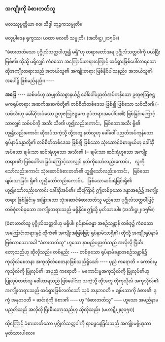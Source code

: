 ### အကျိုးကို ခံစားတတ်သူ

ဖလဿုပ္ပတ္တိယာ ဧဝ၊ သိဒ္ဓါ ဘုဉ္ဇကသမ္မုတိ။

ဖလုပ္ပါဒေန ရုက္ခဿ၊ ယထာ ဖလတိ သမ္မုတိ။ (အဘိ၊ဋ္ဌ၊၂၊၁၅၆။)

“ခံစားတတ်သော ပုဂ္ဂိုလ်သတ္တဝါဟူ၍ မရှိ”ဟု တရားတော်အရ ပုဂ္ဂိုလ်သတ္တဝါကို ပယ်ပြီးဖြစ်၏၊ ထိုသို့ မရှိလျှင် ကံစသော အကြောင်းတရားကြောင့် ထင်ရှားဖြစ်ပေါ်လာရသော ထိုအကျိုးတရားသည် အဘယ်သူ၏ အကျိုးတရား ဖြစ်နိုင်ပါသနည်း၊ အဘယ်သူ၏ အပေါ်၌ ဖြစ်မည်နည်း၊ ----

**အဖြေ** ---- သစ်ပင်ဟု သမ္မုတိသစ္စာနယ်၌ ခေါ်ဝေါ်ပညတ်အပ်ကုန်သော ဥတုဇဩဇဋ္ဌမကရုပ်တရား အဆက်အဆက်တို့၏ တစ်စိတ်တစ်ဒေသ ဖြစ်၍ ဖြစ်သော သစ်သီး၏ (= သစ်သီးဟု ခေါ်ဆိုအပ်သော ဥတုဇဩဇဋ္ဌမက ရုပ်တရားအပေါင်း၏) ဖြစ်ခြင်းကြောင့်သာလျှင် သစ်ပင်ကို အသီး သီး၏ ဟူ၍လည်းကောင်း，ဖြစ်သောအသီး ရှိ၏ ဟူ၍လည်းကောင်း ဆိုအပ်သကဲ့သို့ ထို့အတူ နတ်လူဟု ခေါ်ဝေါ် ပညတ်အပ်ကုန်သော ရုပ်နာမ်ခန္ဓာတို့၏ တစ်စိတ်တစ်ဒေသ ဖြစ်၍ ဖြစ်သော သုံးဆောင်ခံစားဖွယ်ဟု ခေါ်ဆိုအပ်သော ချမ်းသာ ဆင်းရဲဟူသော အသီး၏ (= ချမ်းသာ ဆင်းရဲဟူသော အကျိုးတရား၏) ဖြစ်ပေါ်လာခြင်းကြောင့်သာလျှင် နတ်ကိုသော်လည်းကောင်း， လူကိုသော်လည်းကောင်း သုံးဆောင်ခံစားတတ်၏ ဟူ၍သော်လည်းကောင်း， ဖြစ်သော ချမ်းသာခြင်း ရှိ၏ ဟူ၍သော်လည်းကောင်း， ဖြစ်သောဆင်းရဲခြင်းရှိ၏ ဟူ၍သော်လည်းကောင်း ခေါ်ဆိုအပ်၏။ 
ထိုကြောင့် ဤတစ်ခုသော ခန္ဓာအစဉ်၌ အကျိုးတရား ဖြစ်ခြင်းမှ အခြားသော သုံးဆောင်ခံစားတတ်သူ မည်သော ပုဂ္ဂိုလ်သတ္တဝါဖြင့် တစ်စုံတစ်ခုသော အကျိုးတရားသည် မရှိနိုင်။ 
ဤသို့ မှတ်သားပါ။ (အဘိ၊ဋ္ဌ၊၂၊၁၅၆။)

[ခံစားတတ်သူ ပုဂ္ဂိုလ်သတ္တဝါဟု မရှိပါ၊ ရုပ်နာမ်ခန္ဓာ အစဉ်သန္တာန် တစ်ခု၌ ကံစသော အကြောင်းတရားနှင့် ထိုကံ၏ အကျိုးအဖြစ်ဖြင့် ရုပ်နာမ်သာရှိ၏၊ ထိုသို့ အကျိုးရုပ်နာမ် ဖြစ်လာသောအခါ “ခံစားတတ်သူ” ဟူသော နာမည်ပညတ်သည် အလိုလို ပြီးစီးတော့သည်ဟု ဆိုလိုသည်။ 
တစ်နည်း ---- တစ်ခုသော ရုပ်နာမ်ခန္ဓာအစဉ်သန္တာန်၌ ကုသိုလ်စေတနာ အကုသိုလ်စေတနာဖြစ်သည်ရှိသော် ---- ပုညံ ကရောတိ = ကောင်းမှုကုသိုလ်ကို ပြုလုပ်၏၊ အပုညံ ကရောတိ = မကောင်းမှုအကုသိုလ်ကို ပြုလုပ်၏ဟု ပြုလုပ်တတ်သူ ဝေါဟာရသည် ဖြစ်ပေါ်လာ သကဲ့သို့ ထိုအတူ ထိုကုသိုလ် အကုသိုလ်၏ အကျိုးတရားသည် ထင်ရှားဖြစ်လတ်သော် သုခံ အနုဘဝတိ = ချမ်းသာကို ခံစား၏၊ ဒုက္ခံ အနုဘဝတိ = ဆင်းရဲကို ခံစား၏ ---- ဟု “ခံစားတတ်သူ” ---- ဟူသော အမည်နာမ ပညတ်သည် အလိုလို ပြီးစီးတော့သည်ဟု ဆိုလိုသည်။ (မဟာဋီ၊၂၊၃၁၅။)]

ထိုကြောင့် ခံစားတတ်သော ပုဂ္ဂိုလ်သတ္တဝါကို ရှာဖွေနေခြင်းသည် အကျိုးမရှိဟုသာ မှတ်သားပါလေ။
